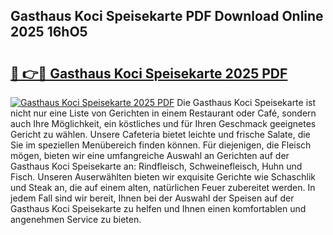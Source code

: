 ## Gasthaus Koci Speisekarte PDF Download Online 2025 16hO5

# <h2><a href="http://gcd9q1.nevu.top/?p=Gasthaus+Koci+Speisekarte">🔗 👉🔴 Gasthaus Koci Speisekarte 2025 PDF</a></h2>

[![Gasthaus Koci Speisekarte 2025 PDF](https://i.imgur.com/dBaPXMq.png)](http://gcd9q1.nevu.top/?p=Gasthaus+Koci+Speisekarte)
Die Gasthaus Koci Speisekarte ist nicht nur eine Liste von Gerichten in einem Restaurant oder Café, sondern auch Ihre Möglichkeit, ein köstliches und für Ihren Geschmack geeignetes Gericht zu wählen. Unsere Cafeteria bietet leichte und frische Salate, die Sie im speziellen Menübereich finden können. Für diejenigen, die Fleisch mögen, bieten wir eine umfangreiche Auswahl an Gerichten auf der Gasthaus Koci Speisekarte an: Rindfleisch, Schweinefleisch, Huhn und Fisch. Unseren Auserwählten bieten wir exquisite Gerichte wie Schaschlik und Steak an, die auf einem alten, natürlichen Feuer zubereitet werden. In jedem Fall sind wir bereit, Ihnen bei der Auswahl der Speisen auf der Gasthaus Koci Speisekarte zu helfen und Ihnen einen komfortablen und angenehmen Service zu bieten.
